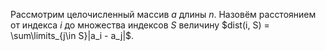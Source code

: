 Рассмотрим целочисленный массив $a$ длины $n$. Назовём расстоянием от индекса $i$ до множества индексов $S$ величину
$dist(i, S) = \sum\limits_{j\in S}|a_i - a_j|$.
